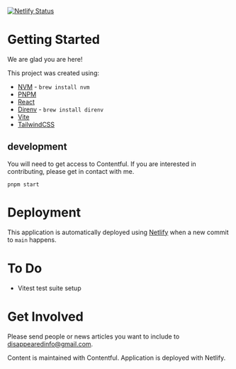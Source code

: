[![Netlify Status](https://api.netlify.com/api/v1/badges/74b9575a-c99b-43ab-841a-f93040a98e38/deploy-status)](https://app.netlify.com/sites/disappeared/deploys)

# Getting Started

We are glad you are here!

This project was created using:
* [NVM](https://github.com/nvm-sh/nvm) - `brew install nvm`
* [PNPM](https://pnpm.io/installation)
* [React](https://react.dev/learn)
* [Direnv](https://direnv.net/) - `brew install direnv`
* [Vite](https://vite.dev/guide/)
* [TailwindCSS](https://tailwindcss.com/)

## development

You will need to get access to Contentful. If you are interested in contributing, please get in contact with me.

`pnpm start`

# Deployment

This application is automatically deployed using [Netlify](https://www.netlify.com/) when a new commit to `main` happens.

# To Do
- Vitest test suite setup

# Get Involved
Please send people or news articles you want to include to disappearedinfo@gmail.com.

Content is maintained with Contentful.
Application is deployed with Netlify.
